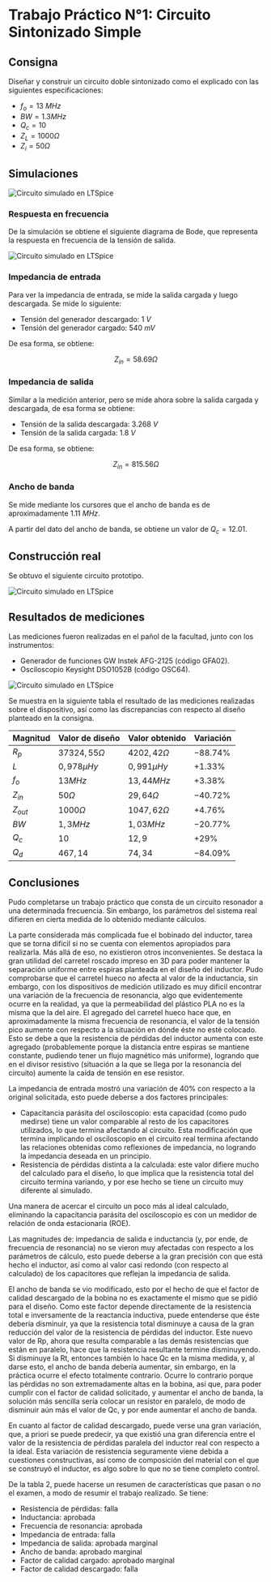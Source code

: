 # Trabajo Práctico N°1: Circuito Sintonizado Simple

## Consigna

Diseñar y construir un circuito doble sintonizado como el explicado con las siguientes especificaciones:

- $f_o = 13 \ MHz$
- $BW = 1.3 MHz$
- $Q_c = 10$
- $Z_L = 1000 \Omega$
- $Z_i = 50 \Omega$

## Simulaciones

![Circuito simulado en LTSpice](./img/circuitoSim.png)

### Respuesta en frecuencia

De la simulación se obtiene el siguiente diagrama de Bode, que representa la respuesta en frecuencia de la tensión de salida.

![Circuito simulado en LTSpice](./img/circuitoBode.png)

### Impedancia de entrada

Para ver la impedancia de entrada, se mide la salida cargada y luego descargada. Se mide lo siguiente:

- Tensión del generador descargado: $1 \ V$
- Tensión del generador cargado: $540 \ mV$

De esa forma, se obtiene:

$$
Z_{in} = 58.69 \Omega
$$

### Impedancia de salida

Similar a la medición anterior, pero se mide ahora sobre la salida cargada y descargada, de esa forma se obtiene:

- Tensión de la salida descargada: $3.268 \ V$
- Tensión de la salida cargada: $1.8 \ V$

De esa forma, se obtiene:

$$
Z_{in} = 815.56 \Omega
$$

### Ancho de banda

Se mide mediante los cursores que el ancho de banda es de aproximadamente $1.11 \ MHz$.

A partir del dato del ancho de banda, se obtiene un valor de $Q_c = 12.01$.

## Construcción real

Se obtuvo el siguiente circuito prototipo.

![Circuito simulado en LTSpice](./img/construccion.jpg)

## Resultados de mediciones 

Las mediciones fueron realizadas en el pañol de la facultad, junto con los instrumentos:

- Generador de funciones GW Instek AFG-2125 (código GFA02).
- Osciloscopio Keysight DSO1052B (código OSC64).

![Circuito simulado en LTSpice](./img/medicion.jpg)


Se muestra en la siguiente tabla el resultado de las mediciones realizadas sobre el dispositivo, así como las discrepancias con respecto al diseño planteado en la consigna.

| Magnitud | Valor de diseño | Valor obtenido | Variación |
|----------|-----------------|----------------|-----------|
| $R_p$     | $37324,55\Omega$ | $4202,42\Omega$ | $-88.74 \%$ |
| $L$      | $0,978\mu Hy$   | $0,991\mu Hy$  | $+1.33 \%$  |
| $f_o$     | $13M Hz$        | $13,44M Hz$    | $+3.38 \%$  |
| $Z_{in}$ | $50\Omega$      | $29,64\Omega$  | $-40.72 \%$ |
| $Z_{out}$| $1000\Omega$    | $1047,62\Omega$| $+4.76 \%$  |
| $BW$     | $1,3M Hz$       | $1,03M Hz$     | $-20.77 \%$ |
| $Q_c$    | $10$            | $12,9$         | $+29 \%$    |
| $Q_d$    | $467,14$        | $74,34$        | $-84.09 \%$ |

## Conclusiones

Pudo completarse un trabajo práctico que consta de un circuito resonador a una determinada frecuencia. Sin embargo, los parámetros del sistema real difieren en cierta medida de lo obtenido mediante cálculos.

La parte considerada más complicada fue el bobinado del inductor, tarea que se torna dificil si no se cuenta con elementos apropiados para realizarla. Más allá de eso, no existieron otros inconvenientes. Se destaca la gran utilidad del carretel roscado impreso en 3D para poder mantener la separación uniforme entre espiras planteada en el diseño del inductor. Pudo comprobarse que el carretel hueco no afecta al valor de la inductancia, sin embargo, con los dispositivos de medición utilizado es muy dificil encontrar una variación de la frecuencia de resonancia, algo que evidentemente ocurre en la realidad, ya que la permeabilidad del plástico PLA no es la misma que la del aire. El agregado del carretel hueco hace que, en aproximadamente la misma frecuencia de resonancia, el valor de la tensión pico aumente con respecto a la situación en dónde éste no esté colocado. Esto se debe a que la resistencia de pérdidas del inductor aumenta con este agregado (probablemente porque la distancia entre espiras se mantiene constante, pudiendo tener un flujo magnético más uniforme), logrando que en el divisor resistivo (situación a la que se llega por la resonancia del circuito) aumente la caída de tensión en ese resistor.

La impedancia de entrada mostró una variación de 40% con respecto a la original solicitada, esto puede deberse a dos factores principales:
- Capacitancia parásita del osciloscopio: esta capacidad (como pudo medirse) tiene un valor comparable al resto de los capacitores utilizados, lo que termina afectando al circuito. Esta modificación que termina implicando el osciloscopio en el circuito real termina afectando las relaciones obtenidas como reflexiones de impedancia, no logrando la impedancia deseada en un principio.
- Resistencia de pérdidas distinta a la calculada: este valor difiere mucho del calculado para el diseño, lo que implica que la resistencia total del circuito termina variando, y por ese hecho se tiene un circuito muy diferente al simulado. 

Una manera de acercar el circuito un poco más al ideal calculado, eliminando la capacitancia parásita del osciloscopio es con un medidor de relación de onda estacionaria (ROE). 

Las magnitudes de: impedancia de salida e inductancia (y, por ende, de frecuencia de resonancia) no se vieron muy afectadas con respecto a los parámetros de cálculo, esto puede deberse a la gran precisión con que está hecho el inductor, así como al valor casi redondo (con respecto al calculado) de los capacitores que reflejan la impedancia de salida.

El ancho de banda se vio modificado, esto por el hecho de que el factor de calidad descargado de la bobina no es exactamente el mismo que se pidió para el diseño. Como este factor depende directamente de la resistencia total e inversamente de la reactancia inductiva, puede entenderse que éste debería disminuir, ya que la resistencia total disminuye a causa de la gran reducción del valor de la resistencia de pérdidas del inductor. Este nuevo valor de Rp, ahora que resulta comparable a las demás resistencias que están en paralelo, hace que la resistencia resultante termine disminuyendo. Si disminuye la Rt, entonces también lo hace Qc en la misma medida, y, al darse esto, el ancho de banda debería aumentar, sin embargo, en la práctica ocurre el efecto totalmente contrario. Ocurre lo contrario porque las pérdidas no son extremadamente altas en la bobina, así que, para poder cumplir con el factor de calidad solicitado, y aumentar el ancho de banda, la solución más sencilla sería colocar un resistor en paralelo, de modo de disminuir aún más el valor de Qc, y por ende aumentar el ancho de banda.

En cuanto al factor de calidad descargado, puede verse una gran variación, que, a priori se puede predecir, ya que existió una gran diferencia entre el valor de la resistencia de pérdidas paralela del inductor real con respecto a la ideal. Esta variación de resistencia seguramente viene debida a cuestiones constructivas, así como de composición del material con el que se construyó el inductor, es algo sobre lo que no se tiene completo control.

De la tabla 2, puede hacerse un resumen de características que pasan o no el examen, a modo de resumir el trabajo realizado. Se tiene:
- Resistencia de pérdidas: falla
- Inductancia: aprobada
- Frecuencia de resonancia: aprobada
- Impedancia de entrada: falla
- Impedancia de salida: aprobada marginal
- Ancho de banda: aprobado marginal
- Factor de calidad cargado: aprobado marginal
- Factor de calidad descargado: falla




